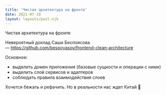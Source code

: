 ```yaml
---
title: 'Чистая архитектура на фронте'
date: 2021-07-19
layout: layouts/post.njk
---
```

Чистая архитектура на фронте

Невероятный доклад Саши Беспоясова — https://github.com/bespoyasov/frontend-clean-architecture

Основное:
- выделить домен приложения (базовые сущности и операции с ними)
- выделить слой сервисов и адаптеров
- соблюдать правила взаимодействия слоев

Хочется бежать и рефачить. Но в реальности нас ждет Китай 🙁


